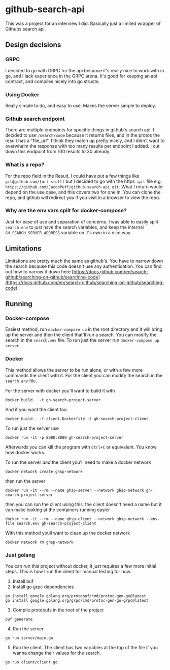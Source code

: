 # github-search-api
This was a project for an interview I did. Basically just a limited wrapper of Githubs search api.
## Design decisions
### GRPC
I decided to go with GRPC for the api because it's really nice to work with in go, and I lack experience in the GRPC arena. It's good for keeping an api contract, and compiles nicely into go structs.
### Using Docker
Really simple to do, and easy to use. Makes the server simple to deploy.
### Github search endpoint
There are multiple endpoints for specific things in github's search api. I decided to use `/search/code` because it returns files, and in the protos the result has a "file_url".
I think they match up pretty nicely, and I didn't want to overwhelm the response with too many results per endpoint I added. I cut down this endpoint from 100 results to 30 already.
### What is a repo?
For the repo field in the Result, I could have put a few things like `git@github.com/[url stuff]` but I decided to go with the https `.git` file e.g.
`https://github.com/JacobPuff/github-search-api.git`. What I return would depend on the use case, and this covers two for one in.
You can clone the repo, and github will redirect you if you visit in a browser to view the repo.
### Why are the env vars split for docker-compose?
Just for ease of use and separation of concerns. I was able to easily split `search.env` to just have the search variables, and keep the internal `GH_SEARCH_SERVER_ADDRESS` variable on it's own in a nice way.
## Limitations
Limitations are pretty much the same as github's. You have to narrow down the search because this code doesn't use any authentication.
You can find out how to narrow it down here [https://docs.github.com/en/search-github/searching-on-github/searching-code](https://docs.github.com/en/search-github/searching-on-github/searching-code)
## Running
### Docker-compose
Easiest method, run `docker-compose up` in the root directory and it will bring up the server and then the client that'll run a search.
You can modify the search in the `search.env` file. To run just the server run `docker-compose up server`.
### Docker
This method allows the server to be run alone, or with a few more commands the client with it.
For the client you can modify the search in the `search.env` file.

For the server with docker you'll want to build it with
```
docker build . -t gh-search-project-server
```
And if you want the client too
```
docker build . -f client.Dockerfile -t gh-search-project-client
```

To run just the server use
```
docker run -it -p 8080:8080 gh-search-project-server
```
Afterwards you can kill the program with `Ctrl+C` or equivalent. You know how docker works.

To run the server _and_ the client you'll need to make a docker network
```
docker network create ghsp-network
```
then run the server
```
docker run -it --rm --name ghsp-server --network ghsp-network gh-search-project-server
```
then you can run the client using this, the client doesn't need a name but it can make looking at the containers running easier
```
docker run -it --rm --name ghsp-client --network ghsp-network --env-file search.env gh-search-project-client
```
With this method youll want to clean up the docker network
```
docker network rm ghsp-network
```
### Just golang
You can run this project without docker, it just requires a few more initial steps. This is how I run the client for manual testing for now.
1. Install buf
2. Install go grpc dependencies
```
go install google.golang.org/protobuf/cmd/protoc-gen-go@latest
go install google.golang.org/grpc/cmd/protoc-gen-go-grpc@latest
```
3. Compile protobufs in the root of the project
```
buf generate
```
4. Run the server
```
go run server/main.go
```
5. Run the client. The client has two variables at the top of the file if you wanna change their values for the search.
```
go run client/client.go
```
